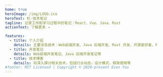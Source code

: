 ```yaml
---
home: true
heroImage: /img/LOGO.ico
heroText: 杉-技术笔记
tagline: 记录工作和学习过程中的笔记：React、Vue、Java、Rust
actionText: 了解更多 →

features:
  - title: 个人介绍
    details: 主要涉及技术：Web前端开发、Java 后端开发、Rust 开发、开源爱好者、FirPE作者
  - title: 开发笔记
    details: Web前端开发笔记、Java 后端开发笔记等
  - title: 技术博客
    details: 将深入探讨相关技术，包括行业动态，设计模式，框架使用等
#footer: MIT Licensed | Copyright © 2020-present Evan You
---
```

